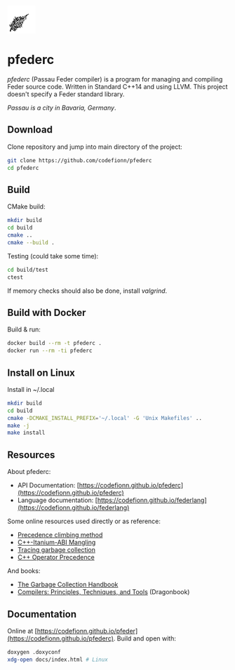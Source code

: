 ![](./logo.png)

# pfederc

*pfederc* (Passau Feder compiler) is a program for managing and compiling Feder
source code. Written in Standard C++14 and using LLVM. This project doesn't
specify a Feder standard library.

*Passau is a city in Bavaria, Germany*.

## Download

Clone repository and jump into main directory of the project:

```bash
git clone https://github.com/codefionn/pfederc
cd pfederc
```

## Build

CMake build:

```bash
mkdir build
cd build
cmake ..
cmake --build .
```

Testing (could take some time):

```bash
cd build/test
ctest
```

If memory checks should also be done, install *valgrind*.

## Build with Docker

Build & run:

```bash
docker build --rm -t pfederc .
docker run --rm -ti pfederc
```

## Install on Linux

Install in ~/.local

```bash
mkdir build
cd build
cmake -DCMAKE_INSTALL_PREFIX='~/.local' -G 'Unix Makefiles' ..
make -j
make install
```

## Resources

About pfederc:

- API Documentation:
  [https://codefionn.github.io/pfederc](https://codefionn.github.io/pfederc)
- Language documentation:
  [https://codefionn.github.io/federlang](https://codefionn.github.io/federlang)

Some online resources used directly or as reference:

- [Precedence climbing method](https://en.wikipedia.org/wiki/Operator-precedence_parser)
- [C++-Itanium-ABI Mangling](https://itanium-cxx-abi.github.io/cxx-abi/abi.html#mangling)
- [Tracing garbage collection](https://en.wikipedia.org/wiki/Tracing_garbage_collection)
- [C++ Operator Precedence](https://en.cppreference.com/w/cpp/language/operator_precedence)

And books:

- [The Garbage Collection Handbook](http://www.gchandbook.org/)
- [Compilers: Principles, Techniques, and Tools](https://www.worldcat.org/title/compilers-principles-techniques-and-tools/oclc/12285707) (Dragonbook)

## Documentation

Online at
[https://codefionn.github.io/pfeder](https://codefionn.github.io/pfederc).
Build and open with:

```bash
doxygen .doxyconf
xdg-open docs/index.html # Linux
```
